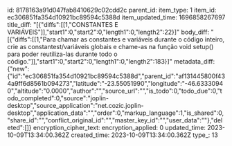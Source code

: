 id: 8178163a91d047fab8410629c02cdd2c
parent_id: 
item_type: 1
item_id: ec306851fa354d10921bc89594c5388d
item_updated_time: 1696858267697
title_diff: "[{\"diffs\":[[1,\"CONSTANTES E VARIÁVEIS\"]],\"start1\":0,\"start2\":0,\"length1\":0,\"length2\":22}]"
body_diff: "[{\"diffs\":[[1,\"Para chamar as constantes e variáveis durante o código inteiro, crie as constantest/variáveis globais e chame-as na função void setup() para poder reutiliza-las durante todo o código.\"]],\"start1\":0,\"start2\":0,\"length1\":0,\"length2\":183}]"
metadata_diff: {"new":{"id":"ec306851fa354d10921bc89594c5388d","parent_id":"af131445800f434a9ff6d8561b094273","latitude":"-23.55051990","longitude":"-46.63330940","altitude":"0.0000","author":"","source_url":"","is_todo":0,"todo_due":0,"todo_completed":0,"source":"joplin-desktop","source_application":"net.cozic.joplin-desktop","application_data":"","order":0,"markup_language":1,"is_shared":0,"share_id":"","conflict_original_id":"","master_key_id":"","user_data":""},"deleted":[]}
encryption_cipher_text: 
encryption_applied: 0
updated_time: 2023-10-09T13:34:00.362Z
created_time: 2023-10-09T13:34:00.362Z
type_: 13